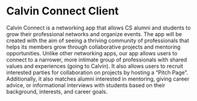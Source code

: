# Calvin Connect Client

Calvin Connect is a networking app that allows CS alumni and students to grow their professional networks and organize events. The app will be created with the aim of seeing a thriving community of professionals that helps its members grow through collaborative projects and mentoring opportunities. Unlike other networking apps, our app allows users to connect to a narrower, more intimate group of professionals with shared values and experiences (going to Calvin). It also allows users to recruit interested parties for collaboration on projects by hosting a “Pitch Page”. Additionally, it also matches alumni interested in mentoring, giving career advice, or informational interviews with students based on their background, interests, and career goals.
